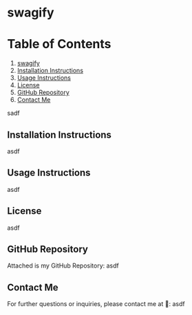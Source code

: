 # swagify

# Table of Contents
1. [swagify](#swagify)
2. [Installation Instructions](#asdf)
3. [Usage Instructions](#asdf)
4. [License](#asdf)
5. [GitHub Repository](#asdf)
6. [Contact Me](#contact-me)

sadf

## Installation Instructions 
asdf

## Usage Instructions
asdf

## License
asdf

## GitHub Repository
Attached is my GitHub Repository: asdf

## Contact Me
For further questions or inquiries, please contact me at 📧: asdf
